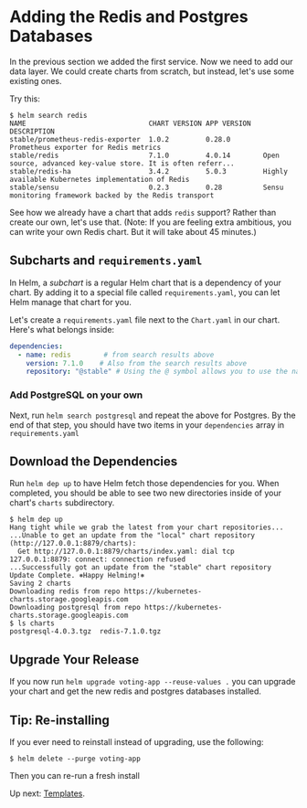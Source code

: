 # Adding the Redis and Postgres Databases

In the previous section we added the first service. Now we need to add our data layer. We could create charts from scratch, but instead, let's use some existing ones.

Try this:

```console
$ helm search redis
NAME                              CHART VERSION APP VERSION   DESCRIPTION    
stable/prometheus-redis-exporter  1.0.2         0.28.0        Prometheus exporter for Redis metrics                       
stable/redis                      7.1.0         4.0.14        Open source, advanced key-value store. It is often referr...
stable/redis-ha                   3.4.2         5.0.3         Highly available Kubernetes implementation of Redis         
stable/sensu                      0.2.3         0.28          Sensu monitoring framework backed by the Redis transport  
```

See how we already have a chart that adds `redis` support? Rather than create our own, let's use that. (Note: If you are feeling extra ambitious, you can write your own Redis chart. But it will take about 45 minutes.)

## Subcharts and `requirements.yaml`

In Helm, a _subchart_ is a regular Helm chart that is a dependency of your chart. By adding it to a special file called `requirements.yaml`, you can let Helm manage that chart for you.

Let's create a `requirements.yaml` file next to the `Chart.yaml` in our chart. Here's what belongs inside:

```yaml
dependencies:
  - name: redis        # from search results above
    version: 7.1.0    # Also from the search results above
    repository: "@stable" # Using the @ symbol allows you to use the name of a repository instead of the URL
```

### Add PostgreSQL on your own

Next, run `helm search postgresql` and repeat the above for Postgres. By the end of that step, you should have two items in your `dependencies` array in `requirements.yaml`

## Download the Dependencies

Run `helm dep up` to have Helm fetch those dependencies for you. When completed, you should be able to see two new directories inside of your chart's `charts` subdirectory.

```console
$ helm dep up
Hang tight while we grab the latest from your chart repositories...
...Unable to get an update from the "local" chart repository (http://127.0.0.1:8879/charts):
  Get http://127.0.0.1:8879/charts/index.yaml: dial tcp 127.0.0.1:8879: connect: connection refused
...Successfully got an update from the "stable" chart repository
Update Complete. ⎈Happy Helming!⎈
Saving 2 charts
Downloading redis from repo https://kubernetes-charts.storage.googleapis.com
Downloading postgresql from repo https://kubernetes-charts.storage.googleapis.com
$ ls charts
postgresql-4.0.3.tgz  redis-7.1.0.tgz
```

## Upgrade Your Release

If you now run `helm upgrade voting-app --reuse-values .` you can upgrade your chart and get the new redis and postgres databases installed.

## Tip: Re-installing

If you ever need to reinstall instead of upgrading, use the following:

```
$ helm delete --purge voting-app
```

Then you can re-run a fresh install

Up next: [Templates](../05-templating/).
